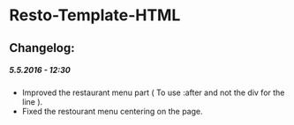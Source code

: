 # Resto-Template-HTML


## Changelog:
##### 5.5.2016 - 12:30

* Improved the restaurant menu part ( To use :after and not the div for the line ).
* Fixed the restourant menu centering on the page.
